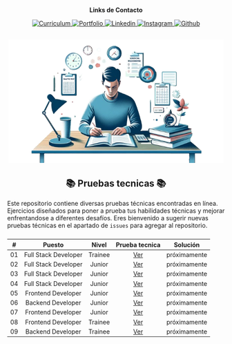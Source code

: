<div align="center">
    <p><strong>Links de Contacto</strong></p>
    <a href="https://drive.google.com/file/d/1Pe-UKjdPGVZC53y1DmgpNwx3PUDryUd4/view?usp=sharing" target="_blank" rel="noopener noreferrer">
        <img src="https://img.shields.io/badge/CV-F7017B?logo=readdotcv" alt="Curriculum"/>
    </a>
    <a href="https://portafolio-rafael-mojica.vercel.app/" target="_blank" rel="noopener noreferrer">
        <img src="https://img.shields.io/badge/Portafolio-2D8080?logo=showwcase" alt="Portfolio"/>
    <a/>
    <a href="https://www.linkedin.com/in/rafamojica/" target="_blank" rel="noopener noreferrer">
        <img src="https://img.shields.io/badge/Linkedin-007EC6?logo=Linkedin" alt="Linkedin"/>
    </a>
    <a href="https://www.instagram.com/rafa_mojica_/" target="_blank" rel="noopener noreferrer">
        <img src="https://img.shields.io/badge/Instagram-833C80?logo=Instagram&logoColor=fff" alt="Instagram"/>
    </a>
    <a href="https://github.com/RafaMojica" target="_blank" rel="noopener noreferrer">
        <img src="https://img.shields.io/badge/Github-grey?logo=Github" alt="Github"/>
    </a>
</div>

##

<div align="center">
    <img width="500" src="./img/technical-tests.png"/>
</div>

<div align="center">
    <h2> 📚 Pruebas tecnicas 📚</h2>
</div>

Este repositorio contiene diversas pruebas técnicas encontradas en línea. Ejercicios diseñados para poner a prueba tus habilidades técnicas y mejorar enfrentandose a diferentes desafíos. Eres bienvenido a sugerir nuevas pruebas técnicas en el apartado de `issues` para agregar al repositorio.

###

<div align="center">

|  #  |        Puesto        |  Nivel  |           Prueba tecnica            |   Solución   |
| :-: | :------------------: | :-----: | :---------------------------------: | :----------: |
| 01  | Full Stack Developer | Trainee | [Ver](./01-PruebaTecnica/README.md) | próximamente |
| 02  | Full Stack Developer | Junior  | [Ver](./02-PruebaTecnica/README.md) | próximamente |
| 03  | Full Stack Developer | Junior  | [Ver](./03-PruebaTecnica/README.md) | próximamente |
| 04  | Full Stack Developer | Junior  | [Ver](./04-PruebaTecnica/README.md) | próximamente |
| 05  |  Frontend Developer  | Junior  | [Ver](./05-PruebaTecnica/README.md) | próximamente |
| 06  |  Backend Developer   | Junior  | [Ver](./06-PruebaTecnica/README.md) | próximamente |
| 07  |  Frontend Developer  | Junior  | [Ver](./07-PruebaTecnica/README.md) | próximamente |
| 08  |  Frontend Developer  | Trainee | [Ver](./08-PruebaTecnica/README.md) | próximamente |
| 09  |  Backend Developer   | Trainee | [Ver](./09-PruebaTecnica/README.md) | próximamente |

</div>
